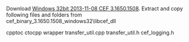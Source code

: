 Download [Windows 32bit 2013-11-08 CEF 3.1650.1508](http://cefbuilds.com/).
Extract and copy following files and folders from cef_binary_3.1650.1508_windows32\libcef_dll

cpptoc
ctocpp
wrapper
transfer_util.cpp
transfer_util.h
cef_logging.h


